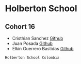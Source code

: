 # Holberton School
## Cohort 16
* Cristhian Sanchez [Github](https://github.com/cristaker) 
* Juan Posada [Github](https://github.com/Juansepo13)
* Elkin Guerrero Bastidas [Github](https://github.com/elkinguerrero007)

```
Holberton School Colombia
```
